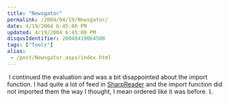 ```yaml
---
title: "Newsgator"
permalink: /2004/04/19/Newsgator/
date: 4/19/2004 6:45:00 PM
updated: 4/19/2004 6:45:00 PM
disqusIdentifier: 20040419064500
tags: ["Tools"]
alias:
 - /post/Newsgator.aspx/index.html
---
```

<div class="Section1">


 I continued the evaluation and was a bit disappointed about the import function. I had quite a lot of feed in [SharpReader](http://www.sharpreader.net/ "http://www.sharpreader.net/") and the import function did not imported them the way I thought, I mean ordered like it was before. <span style="FONT-FAMILY: Wingdings">L</span>
<!-- more -->
</div>
